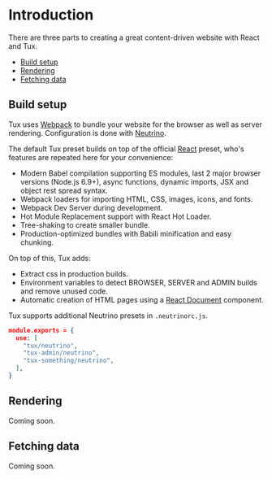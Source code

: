 # Introduction

There are three parts to creating a great content-driven website with React and Tux.

* [Build setup](#build-setup)
* [Rendering](#rendering)
* [Fetching data](#fetching-data)

## Build setup

Tux uses [Webpack](https://webpack.js.org/) to bundle your website for the browser as well as server rendering. Configuration is done with [Neutrino](https://neutrino.js.org/).

The default Tux preset builds on top of the official [React](https://neutrino.js.org/presets/neutrino-preset-react/) preset, who's features are repeated here for your convenience:

* Modern Babel compilation supporting ES modules, last 2 major browser versions \(Node.js 6.9+\), async functions, dynamic imports, JSX and object rest spread syntax.
* Webpack loaders for importing HTML, CSS, images, icons, and fonts.
* Webpack Dev Server during development.
* Hot Module Replacement support with React Hot Loader.
* Tree-shaking to create smaller bundle.
* Production-optimized bundles with Babili minification and easy chunking.

On top of this, Tux adds:

* Extract css in production builds.
* Environment variables to detect BROWSER, SERVER and ADMIN builds and remove unused code.
* Automatic creation of HTML pages using a [React Document](https://www.npmjs.com/package/react-document) component.

Tux supports additional Neutrino presets in `.neutrinorc.js`.

```json
module.exports = {
  use: [
    "tux/neutrino",
    "tux-admin/neutrino",
    "tux-something/neutrino",
  ],
}
```

## Rendering

Coming soon.

## Fetching data

Coming soon.

